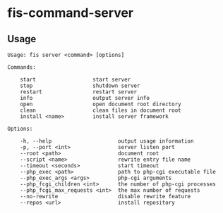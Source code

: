 # fis-command-server

## Usage

    Usage: fis server <command> [options]
    
    Commands:
    
        start                  start server
        stop                   shutdown server
        restart                restart server
        info                   output server info
        open                   open document root directory
        clean                  clean files in document root
        install <name>         install server framework
    
    Options:
    
        -h, --help                     output usage information
        -p, --port <int>               server listen port
        --root <path>                  document root
        --script <name>                rewrite entry file name
        --timeout <seconds>            start timeout
        --php_exec <path>              path to php-cgi executable file
        --php_exec_args <args>         php-cgi arguments
        --php_fcgi_children <int>      the number of php-cgi processes
        --php_fcgi_max_requests <int>  the max number of requests
        --no-rewrite                   disable rewrite feature
        --repos <url>                  install repository